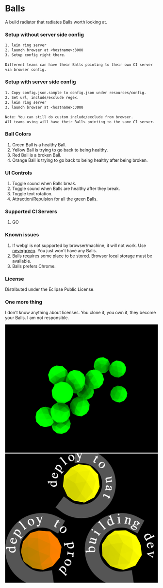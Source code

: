 # Balls

A build radiator that radiates Balls worth looking at.

### Setup without server side config

	1. lein ring server
	2. launch browser at <hostname>:3000
	3. Setup config right there.

	Different teams can have their Balls pointing to their own CI server via browser config.

### Setup with server side config

	1. Copy config.json.sample to config.json under resources/config.
	2. Set url, include/exclude regex.
	2. lein ring server
	3. launch browser at <hostname>:3000

	Note: You can still do custom include/exclude from browser.
	All teams using will have their Balls pointing to the same CI server.

### Ball Colors

1. Green Ball is a healthy Ball.
2. Yellow Ball is trying to go back to being healthy.
3. Red Ball is a broken Ball.
4. Orange Ball is trying to go back to being healthy after being broken.

### UI Controls

1. Toggle sound when Balls break.
2. Toggle sound when Balls are healthy after they break.
2. Toggle text rotation.
3. Attraction/Repulsion for all the green Balls.

### Supported CI Servers

1. GO

### Known issues

1. If webgl is not supported by browser/machine, it will not work.
   Use [nevergreen](https://github.com/build-canaries/nevergreen).
   You just won't have any Balls.
2. Balls requires some place to be stored. Browser local storage must be available.
3. Balls prefers Chrome.

### License

Distributed under the Eclipse Public License.

### One more thing

I don't know anything about licenses.
You clone it, you own it, they become your Balls.
I am not responsible.

![Green balls](docs/all-green-balls.png)
![Building balls](docs/balls-building.png)
